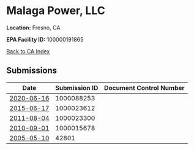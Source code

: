 # Malaga Power, LLC

**Location:** Fresno, CA

**EPA Facility ID:** 100000191865

[Back to CA Index](../../index.md)

## Submissions

| Date | Submission ID | Document Control Number |
|------|--------------|-------------------------|
| [2020-06-16](submissions/1000088253.md) | 1000088253 |  |
| [2015-06-17](submissions/1000023612.md) | 1000023612 |  |
| [2011-08-04](submissions/1000023300.md) | 1000023300 |  |
| [2010-09-01](submissions/1000015678.md) | 1000015678 |  |
| [2005-05-10](submissions/42801.md) | 42801 |  |
